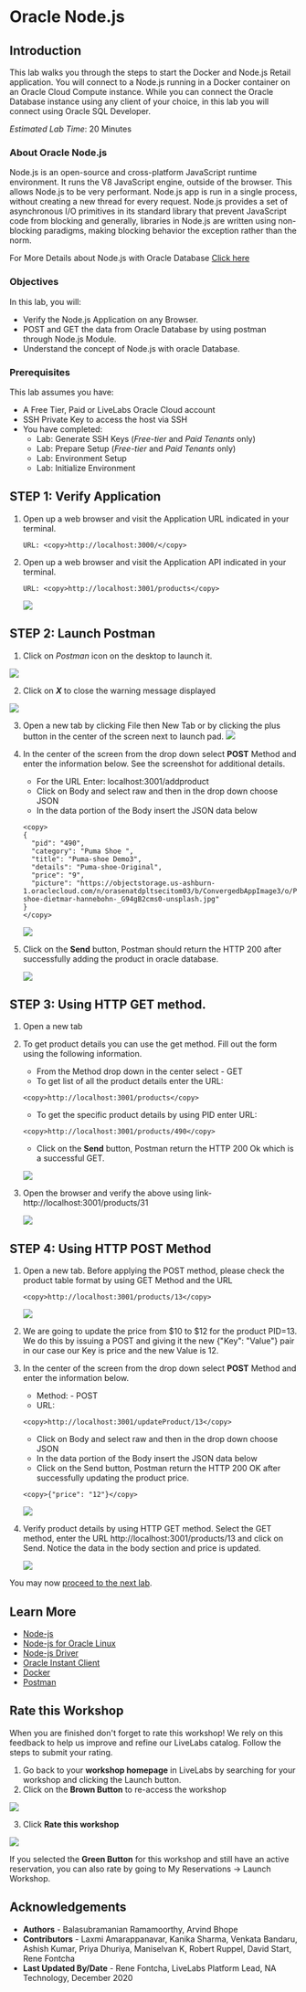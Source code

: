 # Oracle Node.js

## Introduction
This lab walks you through the steps to start the Docker and Node.js Retail application. You will connect to a Node.js running in a Docker container on an Oracle Cloud Compute instance. While you can connect the Oracle Database instance using any client of your choice, in this lab you will connect using Oracle SQL Developer.

*Estimated Lab Time*: 20 Minutes

### About Oracle Node.js
Node.js is an open-source and cross-platform JavaScript runtime environment. It runs the V8 JavaScript engine, outside of the browser. This allows Node.js to be very performant. Node.js app is run in a single process, without creating a new thread for every request. Node.js provides a set of asynchronous I/O primitives in its standard library that prevent JavaScript code from blocking and generally, libraries in Node.js are written using non-blocking paradigms, making blocking behavior the exception rather than the norm.

[](youtube:zQtRwTOwisI)

For More Details about Node.js with Oracle Database [Click here](#LearnMore)

### Objectives
In this lab, you will:
* Verify the Node.js Application on any Browser.
* POST and GET the data from Oracle Database by using postman through Node.js Module.
* Understand the concept of Node.js with oracle Database.


### Prerequisites
This lab assumes you have:
- A Free Tier, Paid or LiveLabs Oracle Cloud account
- SSH Private Key to access the host via SSH
- You have completed:
    - Lab: Generate SSH Keys (*Free-tier* and *Paid Tenants* only)
    - Lab: Prepare Setup (*Free-tier* and *Paid Tenants* only)
    - Lab: Environment Setup
    - Lab: Initialize Environment

## **STEP 1**:  Verify Application

1. Open up a web browser and visit the Application URL indicated in your terminal.    

    ```
    URL: <copy>http://localhost:3000/</copy>
    ```

2. Open up a web browser and visit the Application API indicated in your terminal.   

    ```
    URL: <copy>http://localhost:3001/products</copy>
    ```

    ![](./images/application_home_pageupdated.png " ")

## **STEP 2**: Launch Postman

1. Click on *Postman* icon on the desktop to launch it.

  ![](./images/postman1a.png " ")

2.  Click on ***X*** to close the warning message displayed

  ![](./images/postman2a.png " ")

3. Open a new tab by clicking File then New Tab or by clicking the plus button in the center of the screen next to launch pad.
  ![](./images/new_postman_tab.png " ")

4. In the center of the screen from the drop down select **POST** Method and enter the information below. See the screenshot for additional details.

    - For the URL Enter: localhost:3001/addproduct
    - Click on Body and select raw and then in the drop down choose JSON
    - In the data portion of the Body insert the JSON data below

    ```
    <copy>
    {
      "pid": "490",
      "category": "Puma Shoe ",
      "title": "Puma-shoe Demo3",
      "details": "Puma-shoe-Original",
      "price": "9",
      "picture": "https://objectstorage.us-ashburn-1.oraclecloud.com/n/orasenatdpltsecitom03/b/ConvergedbAppImage3/o/Puma-shoe-dietmar-hannebohn-_G94gB2cms0-unsplash.jpg"
    }
    </copy>
    ```
    ![](./images/nodejs2a.png " ")


5. Click on the **Send** button, Postman should return the HTTP 200 after successfully adding the product in oracle database.

    ![](./images/postman_return.png " ")

## **STEP 3**: Using HTTP GET method.

1. Open a new tab

2. To get product details you can use the get method. Fill out the form using the following information.  
    - From the Method drop down in the center select - GET  
    - To get list of all the product details enter the URL:
    ```
    <copy>http://localhost:3001/products</copy>
    ```

    - To get the specific product details by using PID enter URL:  
    ```
    <copy>http://localhost:3001/products/490</copy>
    ```
    - Click on the **Send** button, Postman return the HTTP 200 Ok which is a successful GET.

    ![](./images/postman10a.png " ")

3. Open the browser and verify the above using link- http://localhost:3001/products/31

    ![](./images/nodejs-postman5a.png " ")

## **STEP 4**: Using HTTP POST Method
1. Open a new tab. Before applying the POST method, please check the product table format by using GET Method and the URL

    ```
    <copy>http://localhost:3001/products/13</copy>
    ```

    ![](./images/postman_pid_13_check.png " ")

2. We are going to update the price from $10 to $12 for the product PID=13. We do this by issuing a POST and giving it the new {"Key": "Value"} pair in our case our Key is price and the new Value is 12.

3. In the center of the screen from the drop down select **POST** Method and enter the information below.

    - Method: - POST  
    - URL:   
    ```
    <copy>http://localhost:3001/updateProduct/13</copy>
    ```
    - Click on Body and select raw and then in the drop down choose JSON
    - In the data portion of the Body insert the JSON data below
    - Click on the Send button, Postman return the HTTP 200 OK after successfully updating the product price.

    ```
    <copy>{"price": "12"}</copy>
    ```

    ![](./images/postman12a.png " ")

4. Verify product details by using HTTP GET method. Select the GET method, enter the URL http://localhost:3001/products/13 and click on Send. Notice the data in the body section and price is updated.  

    ![](./images/postman_after_update.png " ")

You may now [proceed to the next lab](#next).

## Learn More
 - [Node-js](https://nodejs.org/en/)
 - [Node-js for Oracle Linux](https://yum.oracle.com/oracle-linux-nodejs.html)  
 - [Node-js Driver](https://oracle.github.io/node-oracledb/)
 - [Oracle Instant Client](https://www.oracle.com/in/database/technologies/instant-client/downloads.html)
 - [Docker](https://www.docker.com/)
 - [Postman](https://www.postman.com/)


## Rate this Workshop
When you are finished don't forget to rate this workshop!  We rely on this feedback to help us improve and refine our LiveLabs catalog.  Follow the steps to submit your rating.

1.  Go back to your **workshop homepage** in LiveLabs by searching for your workshop and clicking the Launch button.
2.  Click on the **Brown Button** to re-access the workshop  

   ![](https://raw.githubusercontent.com/oracle/learning-library/master/common/labs/cloud-login/images/workshop-homepage-2.png " ")

3.  Click **Rate this workshop**

   ![](https://raw.githubusercontent.com/oracle/learning-library/master/common/labs/cloud-login/images/rate-this-workshop.png " ")

If you selected the **Green Button** for this workshop and still have an active reservation, you can also rate by going to My Reservations -> Launch Workshop.

## Acknowledgements
* **Authors** - Balasubramanian Ramamoorthy, Arvind Bhope
* **Contributors** - Laxmi Amarappanavar, Kanika Sharma, Venkata Bandaru, Ashish Kumar, Priya Dhuriya, Maniselvan K, Robert Ruppel, David Start, Rene Fontcha
* **Last Updated By/Date** - Rene Fontcha, LiveLabs Platform Lead, NA Technology, December 2020
